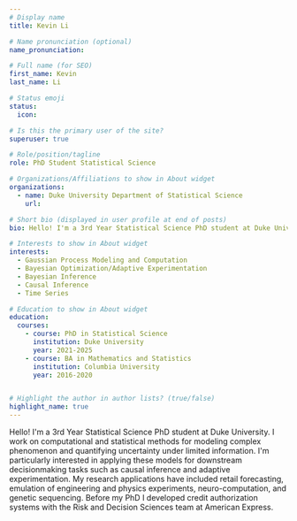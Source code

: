 ```yaml
---
# Display name
title: Kevin Li

# Name pronunciation (optional)
name_pronunciation:

# Full name (for SEO)
first_name: Kevin
last_name: Li

# Status emoji
status:
  icon:

# Is this the primary user of the site?
superuser: true

# Role/position/tagline
role: PhD Student Statistical Science

# Organizations/Affiliations to show in About widget
organizations:
  - name: Duke University Department of Statistical Science
    url: 

# Short bio (displayed in user profile at end of posts)
bio: Hello! I'm a 3rd Year Statistical Science PhD student at Duke University. I work on computational and statistical methods for modeling complex phenomenon and quantifying uncertainty under limited information. I'm particularly interested in applying these models for downstream decisionmaking tasks such as causal inference and adaptive experimentation. My research applications have included retail forecasting, emulation of engineering and physics experiments, neuro-computation, and genetic sequencing. Before my PhD I developed credit authorization systems with the Risk and Decision Sciences team at American Express. 

# Interests to show in About widget
interests:
  - Gaussian Process Modeling and Computation
  - Bayesian Optimization/Adaptive Experimentation
  - Bayesian Inference
  - Causal Inference
  - Time Series

# Education to show in About widget
education:
  courses:
    - course: PhD in Statistical Science
      institution: Duke University
      year: 2021-2025
    - course: BA in Mathematics and Statistics
      institution: Columbia University
      year: 2016-2020


# Highlight the author in author lists? (true/false)
highlight_name: true
---
```

Hello! I'm a 3rd Year Statistical Science PhD student at Duke University. I work on computational and statistical methods for modeling complex phenomenon and quantifying uncertainty under limited information. I'm particularly interested in applying these models for downstream decisionmaking tasks such as causal inference and adaptive experimentation. My research applications have included retail forecasting, emulation of engineering and physics experiments, neuro-computation, and genetic sequencing. Before my PhD I developed credit authorization systems with the Risk and Decision Sciences team at American Express. 